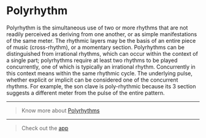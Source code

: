 # Polyrhythm

Polyrhythm is the simultaneous use of two or more rhythms that are not readily perceived as deriving from one another, or as simple manifestations of the same meter. The rhythmic layers may be the basis of an entire piece of music (cross-rhythm), or a momentary section. Polyrhythms can be distinguished from irrational rhythms, which can occur within the context of a single part; polyrhythms require at least two rhythms to be played concurrently, one of which is typically an irrational rhythm. Concurrently in this context means within the same rhythmic cycle. The underlying pulse, whether explicit or implicit can be considered one of the concurrent rhythms. For example, the son clave is poly-rhythmic because its 3 section suggests a different meter from the pulse of the entire pattern.

***

> Know more about [Polyrhythms](https://en.wikipedia.org/wiki/Polyrhythm)

***

> Check out the [app](https://polyrhythms-40384.web.app/)